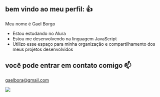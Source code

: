 ## bem vindo ao meu perfil: 👍

Meu nome é Gael Borgo
- Estou estudando no Alura
- Estou me desenvolvendo na linguagem JavaScript
- Utilizo esse espaço para minha organização e compartilhamento dos meus projetos desenvolvidos

## você pode entrar em contato comigo 📫
gaelbora@gmail.com



![](https://media1.tenor.com/m/OaCCURoy4CIAAAAd/suuui-siuuu.gif)
